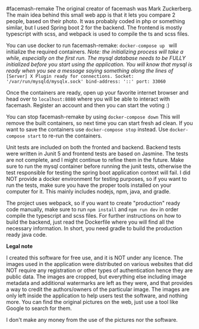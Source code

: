 #facemash-remake
The original creator of facemash was Mark Zuckerberg. The main idea behind this small web app
is that it lets you compare 2 people, based on their photo.
It was probably coded in php or something similar, but I used
Spring boot 2 for the backend. The frontend is mostly typescript with scss, and webpack is used
to compile the ts and scss files.

You can use docker to run facemash-remake:
`docker-compose up
`
will initialize the required containers.
_Note: the initializing process will take a while, especially on the first run.
The mysql database needs to be FULLY initialized before you start using the application.
You will know that mysql is ready when you see a message saying something along the lines of_
`[Server] X Plugin ready for connections. Socket: '/var/run/mysqld/mysqlx.sock' bind-address: '::' port: 33060`


Once the containers are ready, open up your favorite internet browser and head over to
`localhost:8080` where you will be able to interact with facemash. Register an account
and then you can start the voting :)

You can stop facemash-remake by using `docker-compose down`
This will remove the built containers, so next time you can start fresh ad clean.
If you want to save the containers use `docker-compose stop` instead. Use `docker-compose start` to re-run the containers.

Unit tests are included on both the fronted and backend. Backend tests were written in Junit 5 and frontend tests are
based on Jasmine. The tests are not complete, and I might continue to refine them in the future. Make sure to run the mysql
container before running the junit tests, otherwise the test responsible for testing the spring boot application context
will fail. I did NOT provide a docker environment for testing purposes, so if you want to run the tests, make sure you
have the proper tools installed on your computer for it. This mainly includes nodejs, npm, java, and gradle.

The project uses webpack, so if you want to create "production" ready code manually, make sure to run `npm install` and `npm run dev`
in order compile the typescript and scss files. For further instructions on how to build the backend, just read
the Dockerfile where you will find all the necessary information. In short, you need gradle to build the production ready
java code.

**Legal note**

I created this software for free use, and it is NOT under any licence.
The images used in the application were distributed on various websites that did NOT require
any registration or other types of authentication hence they are public data. The images are cropped, but everything else
including image metadata and additional watermarks are left as they were, and that provides a way to credit the authors/owners
of the particular image. The images are only left inside the application to help users test the software, and nothing more.
You can find the original pictures on the web, just use a tool like Google to search for them.

I don't make any money from the use of the pictures nor the software.